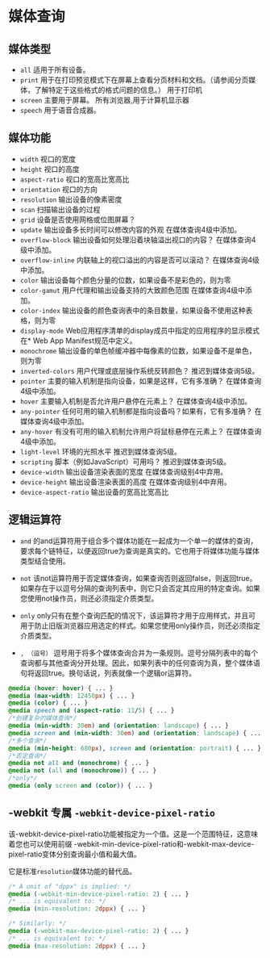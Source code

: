 # 媒体查询

## 媒体类型
* `all` 适用于所有设备。
* `print` 用于在打印预览模式下在屏幕上查看分页材料和文档。（请参阅分页媒体，了解特定于这些格式的格式问题的信息。） 用于打印机
* `screen` 主要用于屏幕。 所有浏览器,用于计算机显示器
* `speech` 用于语音合成器。

## 媒体功能

* `width`	视口的宽度	 
* `height`	视口的高度	 
* `aspect-ratio`	视口的宽高比宽高比	 
* `orientation`	视口的方向	 
* `resolution`	输出设备的像素密度	 
* `scan`	扫描输出设备的过程	 
* `grid`	设备是否使用网格或位图屏幕？	 
* `update`	输出设备多长时间可以修改内容的外观	在媒体查询4级中添加。
* `overflow-block`	输出设备如何处理沿着块轴溢出视口的内容？	在媒体查询4级中添加。
* `overflow-inline`	内联轴上的视口溢出的内容是否可以滚动？	在媒体查询4级中添加。
* `color`	输出设备每个颜色分量的位数，如果设备不是彩色的，则为零	 
* `color-gamut`	用户代理和输出设备支持的大致颜色范围	在媒体查询4级中添加。
* `color-index`	输出设备的颜色查询表中的条目数量，如果设备不使用这种表格，则为零	 
* `display-mode`	Web应用程序清单的display成员中指定的应用程序的显示模式	在* Web App Manifest规范中定义。
* `monochrome`	输出设备的单色帧缓冲器中每像素的位数，如果设备不是单色，则为零	 
* `inverted-colors`	用户代理或底层操作系统反转颜色？	推迟到媒体查询5级。
* `pointer`	主要的输入机制是指向设备，如果是这样，它有多准确？	在媒体查询4级中添加。
* `hover`	主要输入机制是否允许用户悬停在元素上？	在媒体查询4级中添加。
* `any-pointer`	         任何可用的输入机制都是指向设备吗？如果有，它有多准确？	在媒体查询4级中添加。
* `any-hover`	         有没有可用的输入机制允许用户将鼠标悬停在元素上？	在媒体查询4级中添加。
* `light-level`	         环境的光照水平	推迟到媒体查询5级。
* `scripting`	         脚本（例如JavaScript）可用吗？	推迟到媒体查询5级。
* `device-width` 	     输出设备渲染表面的宽度	在媒体查询级别4中弃用。
* `device-height` 	     输出设备渲染表面的高度	在媒体查询级别4中弃用。
* `device-aspect-ratio`  输出设备的宽高比宽高比

## 逻辑运算符

* `and` 的and运算符用于组合多个媒体功能在一起成为一个单一的媒体的查询，要求每个链特征，以便返回true为查询是真实的。它也用于将媒体功能与媒体类型结合使用。

* `not` 该not运算符用于否定媒体查询，如果查询否则返回false，则返回true。如果存在于以逗号分隔的查询列表中，则它只会否定其应用的特定查询。如果您使用not操作员，则还必须指定介质类型。

* `only` only只有在整个查询匹配的情况下，该运算符才用于应用样式，并且可用于防止旧版浏览器应用选定的样式。如果您使用only操作员，则还必须指定介质类型。

* `, （逗号）` 逗号用于将多个媒体查询合并为一条规则。逗号分隔列表中的每个查询都与其他查询分开处理。因此，如果列表中的任何查询为真，整个媒体语句将返回true。换句话说，列表就像一个逻辑or运算符。

```css 
@media (hover: hover) { ... }
@media (max-width: 12450px) { ... }
@media (color) { ... }
@media speech and (aspect-ratio: 11/5) { ... }
/*创建复杂的媒体查询*/
@media (min-width: 30em) and (orientation: landscape) { ... }
@media screen and (min-width: 30em) and (orientation: landscape) { ... }
/*多个查询*/
@media (min-height: 680px), screen and (orientation: portrait) { ... }
/*否定查询*/
@media not all and (monochrome) { ... }
@media not (all and (monochrome)) { ... }
/*only*/
@media (only screen and (color)) { ... }
```

## -webkit 专属 `-webkit-device-pixel-ratio`

该-webkit-device-pixel-ratio功能被指定为一个<number>值。这是一个范围特征，这意味着您也可以使用前缀  -webkit-min-device-pixel-ratio和-webkit-max-device-pixel-ratio变体分别查询最小值和最大值。

它是标准`resolution`媒体功能的替代品。

```css
/* A unit of "dppx" is implied: */
@media (-webkit-min-device-pixel-ratio: 2) { ... }
/* ... is equivalent to: */
@media (min-resolution: 2dppx) { ... }

/* Similarly: */
@media (-webkit-max-device-pixel-ratio: 2) { ... }
/* ... is equivalent to: */
@media (max-resolution: 2dppx) { ... }
```